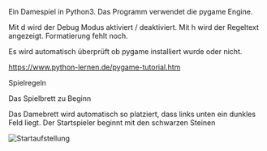 Ein Damespiel in Python3.
Das Programm verwendet die pygame Engine.

Mit d wird der Debug Modus aktiviert / deaktiviert. 
Mit h wird der Regeltext angezeigt. Formatierung fehlt noch.

Es wird automatisch überprüft ob pygame installiert wurde oder nicht.

https://www.python-lernen.de/pygame-tutorial.htm



Spielregeln

Das Spielbrett zu Beginn

Das Damebrett wird automatisch so platziert, dass links unten ein dunkles Feld liegt.
Der Startspieler beginnt mit den schwarzen Steinen

![Startaufstellung](https://images.brettspielnetz.de/spelregels/checkers/start.gif)
